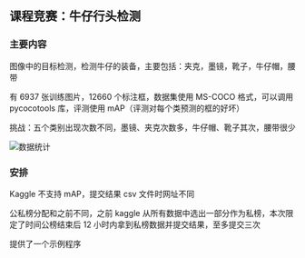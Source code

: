 ## 课程竞赛：牛仔行头检测

### 主要内容

图像中的目标检测，检测牛仔的装备，主要包括：夹克，墨镜，靴子，牛仔帽，腰带

有 6937 张训练图片，12660 个标注框，数据集使用 MS-COCO 格式，可以调用 pycocotools 库，评测使用 mAP（评测对每个类预测的框的好坏）

挑战：五个类别出现次数不同，墨镜、夹克次数多，牛仔帽、靴子其次，腰带很少

![数据统计](https://assets.ng-tech.icu/book/DeepLearning-MuLi-Notes/imgs/50/数据统计.png)

### 安排

Kaggle 不支持 mAP，提交结果 csv 文件时网址不同

公私榜分配和之前不同，之前 kaggle 从所有数据中选出一部分作为私榜，本次限定了时间公榜结束后 12 小时内拿到私榜数据并提交结果，至多提交三次

提供了一个示例程序
